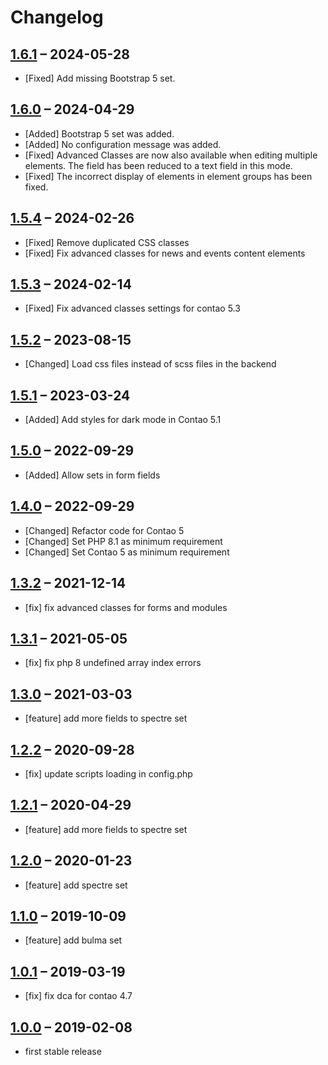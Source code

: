 # Changelog

[//]: <> (
Types of changes
    Added for new Addeds.
    Changed for changes in existing functionality.
    Deprecated for soon-to-be removed Addeds.
    Removed for now removed Addeds.
    Fixed for any bug fixes.
    Security in case of vulnerabilities.
)

## [1.6.1](https://github.com/Contao-DD/advanced-classes-bundle/tree/1.6.1) – 2024-05-28

- [Fixed] Add missing Bootstrap 5 set.

## [1.6.0](https://github.com/Contao-DD/advanced-classes-bundle/tree/1.6.0) – 2024-04-29

- [Added] Bootstrap 5 set was added.
- [Added] No configuration message was added.
- [Fixed] Advanced Classes are now also available when editing multiple elements. The field has been reduced to a text field in this mode.
- [Fixed] The incorrect display of elements in element groups has been fixed.

## [1.5.4](https://github.com/Contao-DD/advanced-classes-bundle/tree/1.5.4) – 2024-02-26

- [Fixed] Remove duplicated CSS classes
- [Fixed] Fix advanced classes for news and events content elements

## [1.5.3](https://github.com/Contao-DD/advanced-classes-bundle/tree/1.5.3) – 2024-02-14

- [Fixed] Fix advanced classes settings for contao 5.3

## [1.5.2](https://github.com/Contao-DD/advanced-classes-bundle/tree/1.5.2) – 2023-08-15

- [Changed] Load css files instead of scss files in the backend

## [1.5.1](https://github.com/Contao-DD/advanced-classes-bundle/tree/1.5.1) – 2023-03-24

- [Added] Add styles for dark mode in Contao 5.1

## [1.5.0](https://github.com/Contao-DD/advanced-classes-bundle/tree/1.5.0) – 2022-09-29

- [Added] Allow sets in form fields

## [1.4.0](https://github.com/Contao-DD/advanced-classes-bundle/tree/1.4.0) – 2022-09-29

- [Changed] Refactor code for Contao 5
- [Changed] Set PHP 8.1 as minimum requirement
- [Changed] Set Contao 5 as minimum requirement

## [1.3.2](https://github.com/Contao-DD/advanced-classes-bundle/tree/1.3.2) – 2021-12-14

- [fix] fix advanced classes for forms and modules

## [1.3.1](https://github.com/Contao-DD/advanced-classes-bundle/tree/1.3.1) – 2021-05-05

- [fix] fix php 8 undefined array index errors

## [1.3.0](https://github.com/Contao-DD/advanced-classes-bundle/tree/1.3.0) – 2021-03-03

- [feature] add more fields to spectre set

## [1.2.2](https://github.com/Contao-DD/advanced-classes-bundle/tree/1.2.2) – 2020-09-28

- [fix] update scripts loading in config.php

## [1.2.1](https://github.com/Contao-DD/advanced-classes-bundle/tree/1.2.1) – 2020-04-29

- [feature] add more fields to spectre set

## [1.2.0](https://github.com/Contao-DD/advanced-classes-bundle/tree/1.2.0) – 2020-01-23

- [feature] add spectre set

## [1.1.0](https://github.com/Contao-DD/advanced-classes-bundle/tree/1.1.0) – 2019-10-09

- [feature] add bulma set

## [1.0.1](https://github.com/Contao-DD/advanced-classes-bundle/tree/1.0.1) – 2019-03-19

- [fix] fix dca for contao 4.7

## [1.0.0](https://github.com/Contao-DD/advanced-classes-bundle/tree/1.0.0) – 2019-02-08

- first stable release
